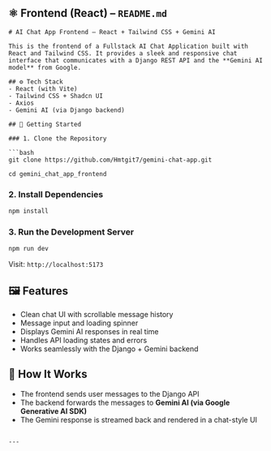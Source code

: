 ## ⚛️ **Frontend (React) – `README.md`**

````text
# AI Chat App Frontend – React + Tailwind CSS + Gemini AI

This is the frontend of a Fullstack AI Chat Application built with React and Tailwind CSS. It provides a sleek and responsive chat interface that communicates with a Django REST API and the **Gemini AI model** from Google.

## ⚙️ Tech Stack
- React (with Vite)
- Tailwind CSS + Shadcn UI
- Axios
- Gemini AI (via Django backend)

## 🚀 Getting Started

### 1. Clone the Repository

```bash
git clone https://github.com/Hmtgit7/gemini-chat-app.git

cd gemini_chat_app_frontend
````

### 2. Install Dependencies

```bash
npm install
```

### 3. Run the Development Server

```bash
npm run dev
```

Visit: `http://localhost:5173`

## 🖼️ Features

* Clean chat UI with scrollable message history
* Message input and loading spinner
* Displays Gemini AI responses in real time
* Handles API loading states and errors
* Works seamlessly with the Django + Gemini backend

## 🧠 How It Works

* The frontend sends user messages to the Django API
* The backend forwards the messages to **Gemini AI (via Google Generative AI SDK)**
* The Gemini response is streamed back and rendered in a chat-style UI

```

---

